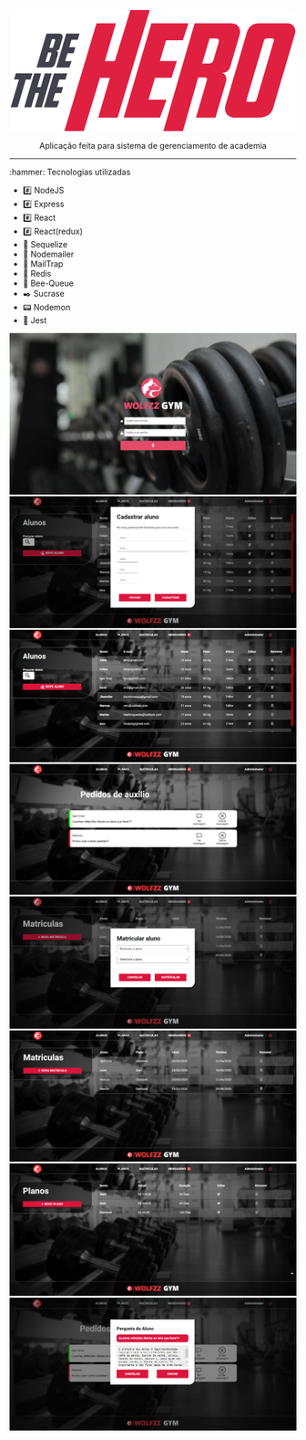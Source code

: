  

<p align="center">
  <img src="https://github.com/IgorCruzz/HERO/blob/master/frontend/src/assets/logo.svg" alt="logo" style="margin-left = 50%" />
</p>
<p align="center">Aplicação feita para sistema de gerenciamento de academia</p>
 <hr />
:hammer: Tecnologias utilizadas

 - :hash: NodeJS
 - :hash:  Express
 - :hash: React
 - :hash: React(redux) 
 - :game_die: Sequelize 
 - :e-mail: Nodemailer
 - :e-mail: MailTrap
 - :game_die: Redis
 - :honeybee: Bee-Queue
 - :black_nib: Sucrase
 - :pager: Nodemon
 - :traffic_light: Jest

 

 <img src="https://github.com/IgorCruzz/WOLFZZ/blob/master/screenshots/LOGIN.png" alt="login" />
<img src="https://github.com/IgorCruzz/WOLFZZ/blob/master/screenshots/ALUNO%20CAD.png" alt="alunocad" />
<img src="https://github.com/IgorCruzz/WOLFZZ/blob/master/screenshots/ALUNOS.png" alt="alunos" />
<img src="https://github.com/IgorCruzz/WOLFZZ/blob/master/screenshots/HELPORDER.png" alt="helporder" />
<img src="https://github.com/IgorCruzz/WOLFZZ/blob/master/screenshots/MAT%20CAD.png" alt="cadb" />
<img src="https://github.com/IgorCruzz/WOLFZZ/blob/master/screenshots/MAT.png" alt="dash" />
<img src="https://github.com/IgorCruzz/WOLFZZ/blob/master/screenshots/PLANOS.png" alt="dash" />
<img src="https://github.com/IgorCruzz/WOLFZZ/blob/master/screenshots/help%20order%20msg.png" alt="dash" />




